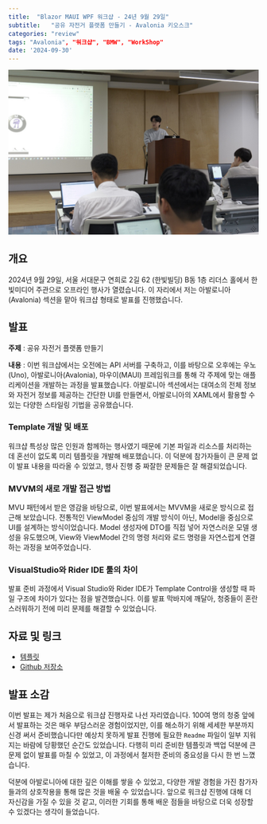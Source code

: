 ```yaml
---
title:  "Blazor MAUI WPF 워크샵 - 24년 9월 29일"
subtitle:   "공유 자전거 플랫폼 만들기 - Avalonia 키오스크"
categories: "review"
tags: "Avalonia", "워크샵", "BMW", "WorkShop"
date: '2024-09-30'
---
```

![alt text](image.png)
## 개요
2024년 9월 29일, 서울 서대문구 연희로 2길 62 (한빛빌딩) B동 1층 리더스 홀에서 한빛미디어 주관으로 오프라인 행사가 열렸습니다. 이 자리에서 저는 아발로니아(Avalonia) 섹션을 맡아 워크샵 형태로 발표를 진행했습니다.

## 발표

**주제** : 공유 자전거 플랫폼 만들기

**내용** : 이번 워크샵에서는 오전에는 API 서버를 구축하고, 이를 바탕으로 오후에는 우노(Uno), 아발로니아(Avalonia), 마우이(MAUI) 프레임워크를 통해 각 주제에 맞는 애플리케이션을 개발하는 과정을 발표했습니다.
아발로니아 섹션에서는 대여소의 전체 정보와 자전거 정보를 제공하는 간단한 UI를 만들면서, 아발로니아의 XAML에서 활용할 수 있는 다양한 스타일링 기법을 공유했습니다.

### Template 개발 및 배포
워크샵 특성상 많은 인원과 함께하는 행사였기 때문에 기본 파일과 리소스를 처리하는 데 혼선이 없도록 미리 템플릿을 개발해 배포했습니다. 이 덕분에 참가자들이 큰 문제 없이 발표 내용을 따라올 수 있었고, 행사 진행 중 짜잘한 문제들은 잘 해결되었습니다.

### MVVM의 새로 개발 접근 방법
MVU 패턴에서 받은 영감을 바탕으로, 이번 발표에서는 MVVM을 새로운 방식으로 접근해 보았습니다. 전통적인 ViewModel 중심의 개발 방식이 아닌, Model을 중심으로 UI를 설계하는 방식이었습니다. Model 생성자에 DTO를 직접 넣어 자연스러운 모델 생성을 유도했으며, View와 ViewModel 간의 명령 처리와 로드 명령을 자연스럽게 연결하는 과정을 보여주었습니다.

### VisualStudio와 Rider IDE 툴의 차이
발표 준비 과정에서 Visual Studio와 Rider IDE가 Template Control을 생성할 때 파일 구조에 차이가 있다는 점을 발견했습니다. 이를 발표 막바지에 깨달아, 청중들이 혼란스러워하기 전에 미리 문제를 해결할 수 있었습니다.

## 자료 및 링크
- [템플릿](https://www.nuget.org/packages/BicycleSharingAvalonia.Template/)
- [Github 저장소](https://github.com/blazorstudy/bicycle-sharing-system-workshop)

## 발표 소감
이번 발표는 제가 처음으로 워크샵 진행자로 나선 자리였습니다. 100여 명의 청중 앞에서 발표하는 것은 매우 부담스러운 경험이었지만, 이를 해소하기 위해 세세한 부분까지 신경 써서 준비했습니다만 예상치 못하게 발표 진행에 필요한 `Readme` 파일이 일부 지워지는 바람에 당황했던 순간도 있었습니다. 다행히 미리 준비한 템플릿과 백업 덕분에 큰 문제 없이 발표를 마칠 수 있었고, 이 과정에서 철저한 준비의 중요성을 다시 한 번 느꼈습니다.

덕분에 아발로니아에 대한 깊은 이해를 쌓을 수 있었고, 다양한 개발 경험을 가진 참가자들과의 상호작용을 통해 많은 것을 배울 수 있었습니다. 앞으로 워크샵 진행에 대해 더 자신감을 가질 수 있을 것 같고, 이러한 기회를 통해 배운 점들을 바탕으로 더욱 성장할 수 있겠다는 생각이 들었습니다.
